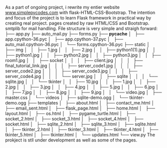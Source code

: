 As a part of ongoing project, i rewrite my entier website www.simplepycodes.com with flask-HTML-CSS-Bootstrap. 
The intention and focus of the project is to learn Flask framework in practical way by creating real project.
pages created by raw HTML/CSS and Bootstrap. smtplib for mail handling.
File structure is very simple and straigh forward:
├── app.py
├── auto_mail.py
├── forms.py
├── __pycache__
│   ├── app.cpython-36.pyc
│   ├── app.cpython-37.pyc
│   ├── auto_mail.cpython-36.pyc
│   └── forms.cpython-36.pyc
├── static
│   ├── img
│   │   ├── 1.jpg
│   │   ├── 2.jpg
│   │   ├── python1(1).jpg
│   │   ├── python1.jpg
│   │   ├── python2.jpg
│   │   ├── python3.jpg
│   │   ├── room1.jpg
│   │   ├── socket
│   │   │   ├── client.jpg
│   │   │   ├── final_tutorial_link.jpg
│   │   │   ├── server_code1.jpg
│   │   │   ├── server_code2.jpg
│   │   │   ├── server_code3.jpg
│   │   │   ├── server_code4.jpg
│   │   │   └── server.jpg
│   │   ├── sqlite
│   │   │   └── sqlite.jpg
│   │   └── tkinter
│   │       ├── 10.jpg
│   │       ├── 1.jpg
│   │       ├── 2.jpg
│   │       ├── 3.jpg
│   │       ├── 4.jpg
│   │       ├── 5.jpg
│   │       ├── 6.jpg
│   │       ├── 7.jpg
│   │       ├── 8.jpg
│   │       ├── 9.jpg
│   │       └── video.jpg
│   ├── master.css
│   └── videos
│       ├── sqlite-demo.ogg
│       └── tkinter-demo.ogg
├── templates
│   ├── about.html
│   ├── contact_me.html
│   ├── email_sent.html
│   ├── flask_page.html
│   ├── home.html
│   ├── layout.html
│   ├── os.html
│   ├── pygame_turtle.html
│   ├── socket_2.html
│   ├── socket_3.html
│   ├── socket_4.html
│   ├── socket.html
│   ├── sqlite_2.html
│   ├── sqlite_3.html
│   ├── sqlite.html
│   ├── tkinter_2.html
│   ├── tkinter_3.html
│   ├── tkinter_4.html
│   ├── tkinter_5.html
│   ├── tkinter.html
│   └── updates.html
└── view.py
The prokject is stll under development as well as some of the pages. 

